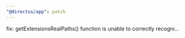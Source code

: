 ```yaml
---
"@directus/app": patch
---
```


fix: getExtensionsRealPaths() function is unable to correctly recogni…
